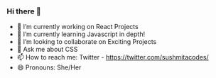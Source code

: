 ### Hi there 👋

- 🔭 I’m currently working on React Projects
- 🌱 I’m currently learning Javascript in depth!
- 👯 I’m looking to collaborate on Exciting Projects
- 💬 Ask me about CSS
- 📫 How to reach me: Twitter - https://twitter.com/sushmitacodes/
- 😄 Pronouns: She/Her

<!--
**sushmita094/sushmita094** is a ✨ _special_ ✨ repository because its `README.md` (this file) appears on your GitHub profile.

Here are some ideas to get you started:

- 🔭 I’m currently working on ...
- 🌱 I’m currently learning ...
- 👯 I’m looking to collaborate on ...
- 🤔 I’m looking for help with ...
- 💬 Ask me about ...
- 📫 How to reach me: ...
- 😄 Pronouns: ...
- ⚡ Fun fact: ...
-->
